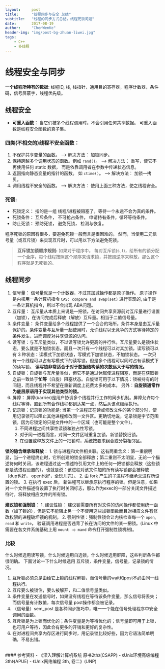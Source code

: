 ```yaml
---
layout:     post
title:      "线程同步与安全 总结"
subtitle:   "线程的同步方式总结，线程死锁问题"
date:       2017-08-19
author:     "ChenWenKe"
header-img: "img/post-bg-zhuan-liwei.jpg"
tags:
    - C++
    - 多线程
---
```


# 线程安全与同步
**一个线程所特有的数据:** 线程ID, 栈, 栈指针，通用目的寄存器，程序计数器，条件码，信号屏蔽字，线程优先级。 

## 线程安全
- **可重入函数：** 当它们被多个线程调用时，不会引用任何共享数据。 可重入函数是线程安全函数的真子集。 

### 四类(不相交的)线程不安全函数：
1. 不保护共享变量的函数。 ——> 解决方法： 加锁同步。 
2. 保持跨越多个调用状态的函数。例如 `rand()`。 ——> 解决方法： 重写，使它不再使用任何 static 数据， 而是依靠调用者在参数中传递状态信息。 
3. 返回指向静态变量的指针的函数。 如 `ctime()`。 ——> 解决方法： 加锁—拷贝。
4. 调用线程不安全的函数。 ——> 解决方法： 使用上面三种方法，使之线程安全。 

### 死锁:
- 死锁定义： 指的是一组 线程/进程被阻塞了，等待一个永远不会为真的条件。 
- 死锁条件： 互斥条件， 不可抢占条件， 申请持有条件，循环等待条件。 
- 防止死锁： 预防死锁， 避免死锁， 检测与恢复。 

程序死锁的原因有很多，要避免死锁一般而言是很困难的。 然而，当使用二元信号量（或互斥锁）来实现互斥时，可以用以下方法避免死锁。 
> **互斥锁加锁顺序规则:** 如果对于程序中， 每对互斥锁(s, t)，给所有的锁分配一个全序，每个线程按照这个顺序来请求锁，并按照逆序来释放，那么这个程序就是无死锁的。 

## 线程同步
1. 信号量： 信号量就是一个计数器，不过其加减操作都是原子操作。 原子操作是内核用一条计算机指令 `CAS: compare and swap(set)` 进行实现的, 由于是一条计算机指令，所以不会出现 ABA问题。 
2. 互斥量： 互斥量从本质上来说是一把锁，在访问共享资源前对互斥量进行设置（加锁），在访问完成后释放（解放）互斥量。相当于二值信号量。 
3. 条件变量： 条件变量给多个线程提供了一个会合的场所，条件本身是由互斥量保护的。条件变量与互斥量一起使用时，允许线程以无竞争的方式等待特定的条件发生，进而调度对共享资源的访问。 
4. 读写锁：与互斥量类似，不过读写锁允许更高的并行性。互斥量要么是锁住状态，要么就是不加锁状态，而且一次只有一个线程可以对其加锁。读写锁可以有 3 种状态：读模式下加锁状态，写模式下加锁状态，不加锁状态。 一次只有一个线程可以占有写模式下的读写锁，但是多个线程可以同时占有读模式下的读写锁。 
**读写锁非常适合于对于数据结构读的次数远大于写的情况。**
5. 自旋锁：自旋锁与互斥量类似，但它不是通过休眠使进程阻塞，而是在获取锁之前一致处于**忙等**（自旋）阻塞状态。自旋锁可用于以下情况：锁被持有的时间短，而且线程并不希望在重新调度上花费太多的成本。 另外：**自旋锁通常作为底层原语用于实现其他类型的锁。**
6. 屏障： 屏障(barrier)是用户协调多个线程并行工作的同步机制。屏障允许每个线程等待，直到所有合作线程都到达某一点，然后从该点继续执行。
7. 记录锁：记录锁的功能是: 当第一个进程正在读或修改文件的某个部分时，使用记录锁可以阻止其他进程修改同一文件区。更确切地说，记录锁是字节范围锁，因为它锁定的只是文件中的一个区域（也可能是整个文件）。
	1. 不同进程之间共享性读锁和独占性写锁。 
	2. 对于同一进程而言，对同一文件区域重复加锁，新锁替换旧锁。 
	3. 在设置或释放文件上的一把锁时，系统按要求组合或分裂相邻区。 

**锁的隐含继承和释放**：
	1. 锁与进程和文件相关联。这有两重含义：第一重很明显，当一个进程终止时，它所创建的锁全部释放；第二重则不太明显，无论一个描述符何时关闭，该进程通过这一描述符引用文件上的任何一把锁都会释放（这些锁都是该进程设置的），也就是说：该进程对该文件加的所有读写锁都会被释放（dup也好， open也好，全玩儿完）。 
	2. 由 fork 产生的子进程不继承父进程所设置的锁。 
	3. 在执行 exec 后， 新进程可以继承原执行程序的锁。但是注意，如果对一个文件描述符设置了执行时关闭标志，那么作为exec的一部分关闭文件描述符时，将释放相应文件的所有锁。 

**建议锁和强制锁**：
	1. 建议性锁： 建议锁需要所有对文件的访问操作都使用统一函数（加了锁的），但是它不能阻止另一个不使用这些加锁函数而且对相应文件有修改权限的进程破坏锁的机制。
	2. 强制性锁：强制性锁会让内核检查每一个 `open`, `read` 和 `write`， 验证调用进程是否违背了长在访问的文件的某一把锁。(Linux 中需要在各文件系统基础上用 `mount -o mand` 命令打开强制性锁机制)。

### 比较
什么时候选用读写锁，什么时候选用自选锁，什么时候选用屏障，这些判断条件都很明确。 下面讨论一下什么时候选用 互斥锁，条件变量，信号量，记录锁的情况。 

1. 互斥锁必须总是由给它上锁的线程解锁，而信号量的wait和post不必由同一线程执行。 
2. 互斥要么被锁住，要么被解开，和二值信号量类似。 
3. 条件变量在发送信号时，如果没有线程在等待该条件变量，那么信号将丢失；而信号量有计数值，每次信号量 post操作都会被记录。 
4. （信号量）sem_post 是各种同步技巧中，唯一一个能在信号处理程序中安全调用的函数。 
5. 互斥锁是为上锁而优化的；条件变量是为等待优化的；信号量即可用于上锁，也可用户等待，因此会有更多的开销和更好的复杂性。 
6. 在对进程间共享内存区进行同步时，用记录锁比较好些，因为它语法简单明确，不易出错。 

<br/>
#### 参考资料
- 《深入理解计算机系统 原书2th》(CSAPP)
- 《Unix环境高级编程 3th》(APUE)
- 《Unix网络编程 3th, 卷二》(UNP)

<br/>
<br/>